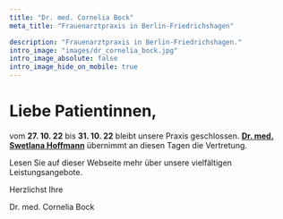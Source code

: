 ```yaml
---
title: "Dr. med. Cornelia Bock"
meta_title: "Frauenarztpraxis in Berlin-Friedrichshagen"

description: "Frauenarztpraxis in Berlin-Friedrichshagen."
intro_image: "images/dr_cornelia_bock.jpg"
intro_image_absolute: false
intro_image_hide_on_mobile: true
---
```


# Liebe Patientinnen,


vom **27. 10. 22** bis  **31. 10. 22** bleibt unsere Praxis
geschlossen. [**Dr. med. Swetlana Hoffmann**](https://www.praxisklinik-dres-hoffmann.de/) übernimmt an diesen Tagen die Vertretung.

Lesen Sie auf dieser Webseite mehr über unsere vielfältigen
Leistungsangebote.

Herzlichst Ihre

Dr. med. Cornelia Bock
 
<!--
[**Frau Dr. Jende-Roil**](https://wendenschlosspraxis.berlin/praxis.html)

[**Dr. med. Swetlana Hoffmann**](https://www.praxisklinik-dres-hoffmann.de/)

am **30. Juni** bleibt die Praxis wegen unserer _Quartalsabrechnung_ geschlossen.
-->
